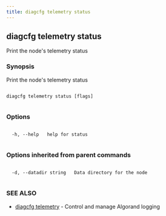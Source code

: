```yaml
---
title: diagcfg telemetry status
---
```


## diagcfg telemetry status



Print the node's telemetry status



### Synopsis



Print the node's telemetry status




```

diagcfg telemetry status [flags]


```



### Options




```

  -h, --help   help for status


```



### Options inherited from parent commands




```

  -d, --datadir string   Data directory for the node


```



### SEE ALSO



* [diagcfg telemetry](../../telemetry/telemetry/)	 - Control and manage Algorand logging




